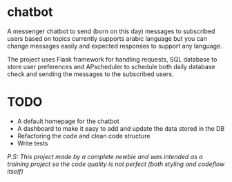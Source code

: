 # chatbot
A messenger chatbot to send (born on this day) messages to subscribed users based on topics currently supports arabic language but you can change
messages easily and expected responses to support any language.

The project uses Flask framework for handling requests, SQL database to store user preferences and APscheduler to schedule both daily database check
and sending the messages to the subscribed users.


# TODO
* A default homepage for the chatbot
* A dashboard to make it easy to add and update the data stored in the DB
* Refactoring the code and clean code structure
* Write tests



_P.S: This project made by a complete newbie and was intended as a training project so the code quality is not perfect (both styling and codeflow itself)_
